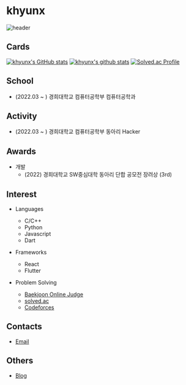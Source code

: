# khyunx
![header](https://capsule-render.vercel.app/api?type=waving&height=200&text=khyunx&fontAlign=80&fontAlignY=40&color=gradient)

## Cards
[![khyunx's GitHub stats](https://github-readme-stats.vercel.app/api?username=khyunx)](https://github.com/anuraghazra/github-readme-stats)
[![khyunx's github stats](https://github-readme-stats.vercel.app/api/top-langs/?username=khyunx&show_icons=true&hide_border=true&title_color=004386&icon_color=004386&layout=compact)](https://github.com/khyunx)
[![Solved.ac Profile](http://mazassumnida.wtf/api/v2/generate_badge?boj=kangkh0906)](https://solved.ac/kangkh0906/)

## School
- (2022.03 ~ ) 경희대학교 컴퓨터공학부 컴퓨터공학과

## Activity
- (2022.03 ~ ) 경희대학교 컴퓨터공학부 동아리 Hacker

## Awards
- 개발
  - (2022) 경희대학교 SW중심대학 동아리 단합 공모전 장려상 (3rd)
 
## Interest
- Languages
  - C/C++
  - Python
  - Javascript
  - Dart
 
- Frameworks
  - React
  - Flutter

- Problem Solving
  - [Baekjoon Online Judge](https://www.acmicpc.net/user/kangkh0906)
  - [solved.ac](https://solved.ac/profile/kangkh0906)
  - [Codeforces](https://codeforces.com/profile/khyunx)
 
## Contacts
- [Email](mailto:kangkh0906@khu.ac.kr)

## Others
- [Blog](https://khyunx.tistory.com)
